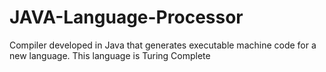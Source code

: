 # JAVA-Language-Processor
Compiler developed in Java that generates executable machine code for a new language. This language is Turing Complete
